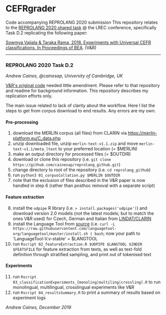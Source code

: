 # CEFRgrader

Code accompanying REPROLANG 2020 submission
This repository relates to the [REPROLANG 2020 shared task](https://lrec2020.lrec-conf.org/en/reprolang2020) @ the LREC conference,
 specifically Task D.2 replicating the following paper:

[Sowmya Vajjala & Taraka Rama, 2018. Experiments with Universal CEFR classifications. In Proceedings of BEA](https://www.aclweb.org/anthology/W18-0515). (V&R)

----

### REPROLANG 2020 Task D.2

_Andrew Caines, @cainesap, University of Cambridge, UK_

[V&R's original code](https://github.com/nishkalavallabhi/UniversalCEFRScoring) needed little amendment.
Please refer to that repository and readme for background information. This repository describes my replication efforts only.

The main issue related to lack of clarity about the workflow.
Here I list the steps to get from corpus download to end results. Any errors are my own.

#### Pre-processing

1. download the MERLIN corpus (all files) from CLARIN via https://merlin-platform.eu/C_data.php
2. unzip downloaded file, unzip `merlin-text-v1.1.zip` and move `merlin-text-v1.1/meta_ltext` to your preferred location (= $MERLIN)
3. make an output directory for processed files (= $OUTDIR)
4. download or clone this repository (i.e. `git clone https://github.com/cainesap/reprolang_github.git`)
5. change directory to root of the repository (i.e. `cd reprolang_github`)
6. run `python3 01_corpusCollation.py $MERLIN $OUTDIR`
7. note that the exclusion of files described in the V&R paper is now handled in step 6 (rather than posthoc removal with a separate script)

#### Feature extraction

8. install the `udpipe` R library (i.e. `> install.packages('udpipe')`) and download version 2.0 models (not the latest models; but to match the ones V&R used) for Czech, German and Italian from [LINDAT/CLARIN](https://lindat.mff.cuni.cz/repository/xmlui/handle/11234/1-2364?show=full)
9. install the Language Tool from [source](https://github.com/languagetool-org/languagetool) (i.e. `curl -L https://raw.githubusercontent.com/languagetool-org/languagetool/master/install.sh | bash`; now your path to 'LanguageTool-V.v-stable' = $LANGTOOL
10. run `Rscript 02_featureExtraction.R $UDPIPE $LANGTOOL $INDIR $FEATSFILE` for feature extraction from texts, as well as test-fold definition through stratified sampling, and print out of tokenised text

#### Experiments

11. run `Rscript 03_classificationExperiments_[monoling|multiling|crossling].R` to run monolingual, multilingual, crosslingual experiments like V&R
12. run `Rscript 04_resultsSummary.R` to print a summary of results based on experiment logs


_Andrew Caines, December 2019_
